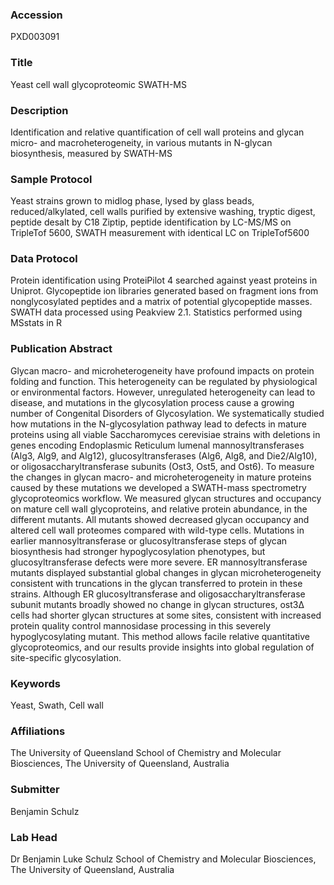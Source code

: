 ### Accession
PXD003091

### Title
Yeast cell wall glycoproteomic SWATH-MS

### Description
Identification and relative quantification of cell wall proteins and glycan micro- and macroheterogeneity, in various mutants in N-glycan biosynthesis, measured by SWATH-MS

### Sample Protocol
Yeast strains grown to midlog phase, lysed by glass beads, reduced/alkylated, cell walls purified by extensive washing, tryptic digest, peptide desalt by C18 Ziptip, peptide identification by LC-MS/MS on TripleTof 5600, SWATH measurement with identical LC on TripleTof5600

### Data Protocol
Protein identification using ProteiPilot 4 searched against yeast proteins in Uniprot. Glycopeptide ion libraries generated based on fragment ions from nonglycosylated peptides and a matrix of potential glycopeptide masses. SWATH data processed using Peakview 2.1. Statistics performed using MSstats in R

### Publication Abstract
Glycan macro- and microheterogeneity have profound impacts on protein folding and function. This heterogeneity can be regulated by physiological or environmental factors. However, unregulated heterogeneity can lead to disease, and mutations in the glycosylation process cause a growing number of Congenital Disorders of Glycosylation. We systematically studied how mutations in the N-glycosylation pathway lead to defects in mature proteins using all viable Saccharomyces cerevisiae strains with deletions in genes encoding Endoplasmic Reticulum lumenal mannosyltransferases (Alg3, Alg9, and Alg12), glucosyltransferases (Alg6, Alg8, and Die2/Alg10), or oligosaccharyltransferase subunits (Ost3, Ost5, and Ost6). To measure the changes in glycan macro- and microheterogeneity in mature proteins caused by these mutations we developed a SWATH-mass spectrometry glycoproteomics workflow. We measured glycan structures and occupancy on mature cell wall glycoproteins, and relative protein abundance, in the different mutants. All mutants showed decreased glycan occupancy and altered cell wall proteomes compared with wild-type cells. Mutations in earlier mannosyltransferase or glucosyltransferase steps of glycan biosynthesis had stronger hypoglycosylation phenotypes, but glucosyltransferase defects were more severe. ER mannosyltransferase mutants displayed substantial global changes in glycan microheterogeneity consistent with truncations in the glycan transferred to protein in these strains. Although ER glucosyltransferase and oligosaccharyltransferase subunit mutants broadly showed no change in glycan structures, ost3&#x394; cells had shorter glycan structures at some sites, consistent with increased protein quality control mannosidase processing in this severely hypoglycosylating mutant. This method allows facile relative quantitative glycoproteomics, and our results provide insights into global regulation of site-specific glycosylation.

### Keywords
Yeast, Swath, Cell wall

### Affiliations
The University of Queensland
School of Chemistry and Molecular Biosciences, The University of Queensland, Australia

### Submitter
Benjamin Schulz

### Lab Head
Dr Benjamin Luke Schulz
School of Chemistry and Molecular Biosciences, The University of Queensland, Australia


